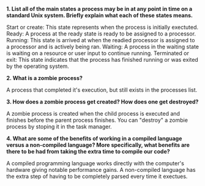 **1. List all of the main states a process may be in at any point in time on a standard Unix system. Briefly explain what each of these states means.**

Start or create:
This state represents when the process is initially exectuted.
Ready:
A process at the ready state is ready to be assigned to a processor.
Running:
This state is arrived at when the readied processor is assigned to a processor and is actively being ran.
Waiting:
A process in the waiting state is waiting on a resource or user input to continue running.
Terminated or exit:
This state indicates that the process has finished running or was exited by the operating system.

**2. What is a zombie process?**

A process that completed it's execution, but still exists in the processes list.

**3. How does a zombie process get created? How does one get destroyed?**

A zombie process is created when the child process is executed and finishes before the parent process finishes. You can "destroy" a zombie process by stoping it in the task manager.

**4. What are some of the benefits of working in a compiled language versus a non-compiled language? More specifically, what benefits are there to be had from taking the extra time to compile our code?**

A compiled programming language works directly with the computer's hardware giving notable performance gains. A non-compiled language has the extra step of having to be completely parsed every time it exectues.
